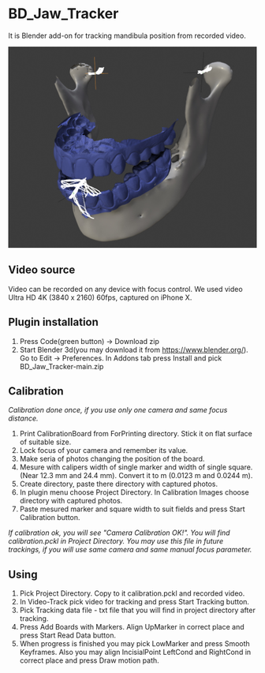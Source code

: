 # BD_Jaw_Tracker
It is Blender add-on for tracking mandibula position from recorded video.

![alt][logo]

[logo]: ./Resources/Images/1.jpg "Screenshot from Blender with path of condule and incisial point"

## Video source
Video can be recorded on any device with focus control. We used video Ultra HD 4K (3840 x 2160) 60fps, captured on iPhone X.

## Plugin installation

1. Press Code(green button) -> Download zip
2. Start Blender 3d(you may download it from https://www.blender.org/). Go to Edit -> Preferences. In Addons tab press Install and pick BD_Jaw_Tracker-main.zip 


## Calibration
*Calibration done once, if you use only one camera and same focus distance.*

1. Print CalibrationBoard from ForPrinting directory. Stick it on flat surface of suitable size. 
2. Lock focus of your camera and remember its value.
3. Make seria of photos changing the position of the board.
4. Mesure with calipers width of single marker and width of single square. (Near 12.3 mm and 24.4 mm). Convert it to m (0.0123 m and 0.0244 m).
5. Create directory, paste there directory with captured photos.
6. In plugin menu choose Project Directory. In Calibration Images choose directory with captured photos.
7. Paste mesured marker and square width to suit fields and press Start Calibration button.

*If calibration ok, you will see "Camera Calibration OK!". You will find calibration.pckl in Project Directory. You may use this file in future trackings, if you will use same camera and same manual focus parameter.*

## Using
1. Pick Project Directory. Copy to it calibration.pckl and recorded video.
2. In Video-Track pick video for tracking and press Start Tracking button.
3. Pick Tracking data file -  txt file that you will find in project directory after tracking.
4. Press Add Boards with Markers. Align UpMarker in correct place and press Start Read Data button.
5. When progress is finished you may pick LowMarker and press Smooth Keyframes. Also you may align IncisialPoint LeftCond and RightCond in correct place and press Draw motion path.

